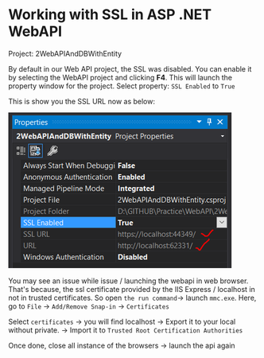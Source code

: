 # Working with SSL in ASP .NET WebAPI

Project: 2WebAPIAndDBWithEntity

By default in our Web API project, the SSL was disabled. You can enable it by selecting the WebAPI project and clicking **F4**. This will launch the property window for the project. Select property: `SSL Enabled` to `True`

This is show you the SSL URL now as below:

![ssl](./images/14.PNG)

You may see an issue while issue / launching the webapi in web browser. That's because, the ssl certificate provided by the IIS Express / localhost in not in trusted certificates. So open `the run command`-> launch `mmc.exe`. Here, go to `File` -> `Add/Remove Snap-in` -> `Certificates`

Select `certificates` -> you will find localhost -> Export it to your local without private. -> Import it to `Trusted Root Certification Authorities`

Once done, close all instance of the browsers -> launch the api again
